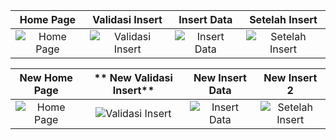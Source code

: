 | **Home Page** | **Validasi Insert** | **Insert Data** | **Setelah Insert** |
|:---:|:---:|:---:|:---:|
| ![Home Page](https://github.com/user-attachments/assets/5da927b6-dd46-414c-a636-dde017a5c097) | ![Validasi Insert](https://github.com/user-attachments/assets/2a503880-2892-4dce-b5aa-c5b9acc5fbd0) | ![Insert Data](https://github.com/user-attachments/assets/c039f893-cb80-419b-b654-dacfd4d7fa3c) | ![Setelah Insert](https://github.com/user-attachments/assets/263be810-13e3-486a-a81e-e900eaa18050) |

| **New Home Page** | ** New Validasi Insert** | **New Insert Data** | **New Insert 2** |
|:---:|:---:|:---:|:---:|
| ![Home Page](https://github.com/user-attachments/assets/e3ba2ffc-9da5-48e5-875a-ef5b8a35faa6) | ![Validasi Insert](https://github.com/user-attachments/assets/9a0bdb49-0f87-4f39-b3f9-e99beba10361)| ![Insert Data](https://github.com/user-attachments/assets/d4f3974f-b8d4-49f1-8eb3-ee2e1984ec1b)| ![Setelah Insert](https://github.com/user-attachments/assets/86002773-6654-4259-9868-4d432154b5ae) |

